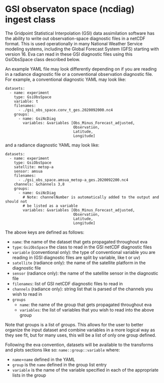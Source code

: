 # GSI observaton space (ncdiag) ingest class
The Gridpoint Statistical Interpolation (GSI) data assimilation software has the ability to write out observation-space diagnostic files in a netCDF format. This is used operationally in many National Weather Service modeling systems, including the Global Forecast System (GFS) starting with version 16. Eva can read in these GSI diagnostic files using this GsiObsSpace class described below.

An example YAML file may look differently depending on if you are reading in a radiance diagnostic file or a conventional observation diagnostic file. 
For example, a conventional diagnostic YAML may look like:
```
datasets:
  - name: experiment
    type: GsiObsSpace
    variable: t
    filenames:
      - ./gsi_obs_space.conv_t_ges.2020092000.nc4
    groups:
      - name: GsiNcDiag
        variables: &variables [Obs_Minus_Forecast_adjusted,
                               Observation,
                               Latitude,
                               Longitude]
```
and a radiance diagnostic YAML may look like:
```
datasets:
  - name: experiment
    type: GsiObsSpace
    satellite: metop-a
    sensor: amsua
    filenames:
      - ./gsi_obs_space.amsua_metop-a_ges.2020092200.nc4
    channels: &channels 3,8
    groups:
      - name: GsiNcDiag
        # Note: channelNumber is automatically added to the output and should not
        # be listed as a variable
        variables: &variables [Obs_Minus_Forecast_adjusted,
                               Observation,
                               Latitude,
                               Longitude]
```

The above keys are defined as follows:
- `name`: the name of the dataset that gets propagated throughout eva
- `type`: `GsiObsSpace` the class to read in the GSI netCDF diagnostic files
- `variable` (conventional only): the type of conventional variable you are reading in (GSI diagnostic files are split by variable, like t or uv)
- `satellite` (radiance only): the name of the satellite platform in the diagnostic file
- `sensor` (radiance only): the name of the satellite sensor in the diagnostic file
- `filenames`: list of GSI netCDF diagnostic files to read in
- `channels` (radiance only): string list that is parsed of the channels you wish to read in
- `groups`
    - `name`: the name of the group that gets propagated throughout eva
    - `variables`: the list of variables that you wish to read into the above group

Note that groups is a list of groups. This allows for the user to better organize the input dataset and combine variables in a more logical way as they see fit, but for many uses, this will be a list of only one group defined.

Following the eva convention, datasets will be available to the transforms and plots sections like so:
`name::group::variable`
where:
- `name`=`name` defined in the YAML
- `group` is the `name` defined in the group list entry
- `variable` is the name of the variable specified in each of the appropriate lists in the group
